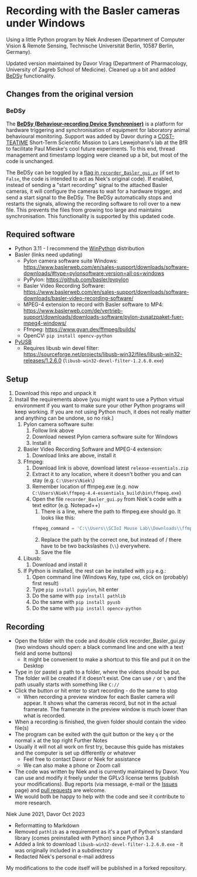 # Recording with the Basler cameras under Windows

Using a little Python program by Niek Andresen (Department of Computer Vision & Remote Sensing, Technische Universität Berlin, 10587 Berlin, Germany).

Updated version maintained by Davor Virag (Department of Pharmacology, University of Zagreb School of Medicine). Cleaned up a bit and added [BeDSy](https://github.com/davorvr/bedsy) functionality.

## Changes from the original version

### BeDSy

The **[BeDSy (Behaviour-recording Device Synchroniser)](https://github.com/davorvr/bedsy)** is a platform for hardware triggering and synchronisation of equipment for laboratory animal behavioural monitoring. Support was added by Davor during a [COST-TEATIME](https://www.cost-teatime.org/) Short-Term Scientific Mission to Lars Lewejohann's lab at the BfR to facilitate Paul Mieske's cool future experiments. To this end, thread management and timestamp logging were cleaned up a bit, but most of the code is unchanged.

The BeDSy can be toggled by a [flag in `recorder_Basler_gui.py`](https://github.com/RefinementReferenceCenter/basler_gui_updated/blob/8c0b6119406a25a4e0aa0e9a15b213ee44b4363e/recorder_Basler_gui.py#L22) (if set to `False`, the code is intended to act as Niek's original code). If enabled, instead of sending a "start recording" signal to the attached Basler cameras, it will configure the cameras to wait for a hardware trigger, and send a start signal to the BeDSy. The BeDSy automatically stops and restarts the signals, allowing the recording software to roll over to a new file. This prevents the files from growing too large and maintains synchronisation. This functionality is supported by this updated code.

## Required software

 * Python 3.11 - I recommend the [WinPython](https://winpython.github.io/) distribution
 * Basler (links need updating)
   * Pylon camera software suite Windows: https://www.baslerweb.com/en/sales-support/downloads/software-downloads/#type=pylonsoftware;version=all;os=windows
   * PyPylon: https://github.com/basler/pypylon
   * Basler Video Recording Software: https://www.baslerweb.com/en/sales-support/downloads/software-downloads/basler-video-recording-software/
   * MPEG-4 extension to record with Basler software to MP4: https://www.baslerweb.com/de/vertrieb-support/downloads/downloads-software/pylon-zusatzpaket-fuer-mpeg4-windows/
   * Ffmpeg: https://www.gyan.dev/ffmpeg/builds/
   * OpenCV: `pip install opencv-python`
 * [PyUSB](https://github.com/pyusb/pyusb)
   * Requires libusb win devel filter: https://sourceforge.net/projects/libusb-win32/files/libusb-win32-releases/1.2.6.0 (`libusb-win32-devel-filter-1.2.6.0.exe`)

## Setup

1.	Download this repo and unpack it
2.	Install the requirements above (you might want to use a Python virtual environment if you want to make sure your other Python programs will keep working. If you are not using Python much, it does not really matter and anything can be undone, so no risk.)
    1.	Pylon camera software suite:
        1.	Follow link above
        2.	Download newest Pylon camera software suite for Windows
        3.	Install it
    2.	Basler Video Recording Software and MPEG-4 extension:
        1.	Download links are above, install it
    3.	Ffmpeg:
        1.	Download link is above, download latest `release-essentials.zip`
        2.	Extract it to any location, where it doesn't bother you and can stay (e.g. `C:\Users\Niek\`)
        3.	Remember location of ffmpeg.exe (e.g. now `C:\Users\Niek\ffmpeg-4.4-essentials_build\bin\ffmpeg.exe`)
        4.	Open the file `recorder_Basler_gui.py` from Niek's code with a text editor (e.g. Notepad++)
            1.	There is a line, where the path to ffmpeg.exe should go. It looks like this:
            ```python
            ffmpeg_command = 'C:\\Users\\SCIoI Mouse Lab\\Downloads\\ffmpeg-20200831-4a11a6f-win64-static\\ffmpeg-20200831-4a11a6f-win64-static\\bin\\ffmpeg.exe' if platform.system() == 'Windows' else 'ffmpeg'
            ```
            2.	Replace the path by the correct one, but instead of / there have to be two backslashes (`\\`) everywhere.
            3.	Save the file
    4.	Libusb:
        1.	Download and install it
    5.	If Python is installed, the rest can be installed with `pip` e.g.:
        1.	Open command line (Windows Key, type `cmd`, click on (probably) first result)
        2.	Type `pip install pypylon`, hit enter
        3.	Do the same with `pip install pathlib`
        4.	Do the same with `pip install pyusb`
        5.	Do the same with `pip install opencv-python`

## Recording

 * Open the folder with the code and double click recorder_Basler_gui.py (two windows should open: a black command line and one with a text field and some buttons)
   * It might be convenient to make a shortcut to this file and put it on the Desktop
 * Type in (or paste) a path to a folder, where the videos should be put. The folder will be created if it doesn't exist. One can use `/` or `\` and the path usually starts with something like `C://`
 * Click the button or hit enter to start recording - do the same to stop
   * When recording a preview window for each Basler camera will appear. It shows what the cameras record, but not in the actual framerate. The framerate in the preview window is much lower than what is recorded.
 * When a recording is finished, the given folder should contain the video file(s)
 * The program can be exited with the quit button or the key `q` or the normal `x` at the top right
Further Notes
 * Usually it will not all work on first try, because this guide has mistakes and the computer is set up differently or whatever
   * Feel free to contact Davor or Niek for assistance
   * We can also make a phone or Zoom call
 * The code was written by Niek and is currently maintained by Davor. You can use and modify it freely under the GPLv3 license terms (publish your modifications). Bug reports (via message, e-mail or the [Issues](https://github.com/RefinementReferenceCenter/basler_gui_updated/issues) page) and [pull requests](https://github.com/RefinementReferenceCenter/basler_gui_updated/pulls) are welcome.
 * We would both be happy to help with the code and see it contribute to more research.

Niek June 2021, Davor Oct 2023


 * Reformatting to Markdown
 * Removed `pathlib` as a requirement as it's a part of Python's standard library (comes preinstalled with Python) since Python 3.4
 * Added a link to download `libusb-win32-devel-filter-1.2.6.0.exe` - it was originally included in a subdirectory
 * Redacted Niek's personal e-mail address
 
 My modifications to the code itself will be published in a forked repository.
